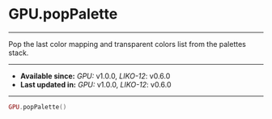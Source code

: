 # GPU.popPalette
---

Pop the last color mapping and transparent colors list from the palettes stack.

---

* **Available since:** _GPU:_ v1.0.0, _LIKO-12_: v0.6.0
* **Last updated in:** _GPU:_ v1.0.0, _LIKO-12_: v0.6.0

---

```lua
GPU.popPalette()
```
